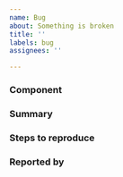 ```yaml
---
name: Bug
about: Something is broken
title: ''
labels: bug
assignees: ''

---
```


### Component

### Summary

### Steps to reproduce

### Reported by
